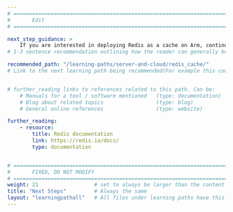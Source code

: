 ```yaml
---
# ================================================================================
#       Edit
# ================================================================================

next_step_guidance: >
    If you are interested in deploying Redis as a cache on Arm, continue on to the recommended learning path.
# 1-3 sentence recommendation outlining how the reader can generally keep learning about these topics, and a specific explanation of why the next step is being recommended.

recommended_path: "/learning-paths/server-and-cloud/redis_cache/"
# Link to the next learning path being recommended(For example this could be /learning-paths/server-and-cloud/redis_cache).


# further_reading links to references related to this path. Can be:
    # Manuals for a tool / software mentioned   (type: documentation)
    # Blog about related topics                 (type: blog)
    # General online references                 (type: website) 

further_reading:
    - resource:
        title: Redis documentation
        link: https://redis.io/docs/
        type: documentation


# ================================================================================
#       FIXED, DO NOT MODIFY
# ================================================================================
weight: 21                  # set to always be larger than the content in this path, and one more than 'review'
title: "Next Steps"         # Always the same
layout: "learningpathall"   # All files under learning paths have this same wrapper
---
```


